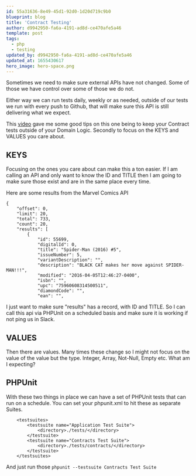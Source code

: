 ```yaml
---
id: 55a31636-8e49-45d1-92d0-1d20d719c9b0
blueprint: blog
title: 'Contract Testing'
author: d9942950-fa6a-4191-ad8d-ce470afe5a46
template: post
tags:
  - php
  - testing
updated_by: d9942950-fa6a-4191-ad8d-ce470afe5a46
updated_at: 1655430617
hero_image: hero-space.png
---
```

Sometimes we need to make sure external APIs have not changed. Some of those we have control over some of those we do not.

Either way we can run tests daily, weekly or as needed, outside of our tests we run with every push to Github, that will make sure this API is still delivering what we expect.

This [video](https://www.youtube.com/watch?v=NAF7HWW_eJs) gave me some good tips on this one being to keep your Contract tests outside of your Domain Logic.  Secondly to focus on the KEYS and VALUES you care about.


## KEYS

Focusing on the ones you care about can make this a ton easier. If I am calling an API and only want to know the ID and TITLE then I am going to make sure those exist and are in the same place every time.

Here are some results from the Marvel Comics API

~~~
{
    "offset": 0,
    "limit": 20,
    "total": 733,
    "count": 20,
    "results": [
        {
            "id": 55699,
            "digitalId": 0,
            "title": "Spider-Man (2016) #5",
            "issueNumber": 5,
            "variantDescription": "",
            "description": "BLACK CAT makes her move against SPIDER-MAN!!!",
            "modified": "2016-04-05T12:46:27-0400",
            "isbn": "",
            "upc": "75960608314500511",
            "diamondCode": "",
            "ean": "",
~~~

I just want to make sure "results" has a record, with ID and TITLE. So I can call this api via PHPUnit on a scheduled basis and make sure it is working if not ping us in Slack.

## VALUES

Then there are values. Many times these change so I might not focus on the value of the value but the type. Integer, Array, Not-Null, Empty etc. What am I expecting?

## PHPUnit

With these two things in place we can have a set of PHPUnit tests that can run on a schedule. You can set your phpunit.xml to hit these as separate Suites.

~~~
    <testsuites>
        <testsuite name="Application Test Suite">
            <directory>./tests/</directory>
        </testsuite>
        <testsuite name="Contracts Test Suite">
            <directory>./tests/contracts/</directory>
        </testsuite>
    </testsuites>
~~~

And just run those `phpunit --testsuite Contracts Test Suite`

